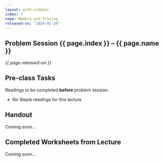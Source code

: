 ```yaml
---
layout: with-sidebar
index: 7
name: Memory and Tracing
released-on: "2024-01-24"
---
```


## Problem Session {{ page.index }} – {{ page.name }}

_{{ page.released-on }}_

## Pre-class Tasks

Readings to be completed **before** problem session.

- No Stepik readings for this lecture

## Handout

Coming soon...

## Completed Worksheets from Lecture

Coming soon...
